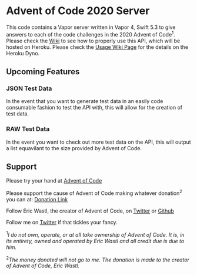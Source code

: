 # Advent of Code 2020 Server

This code contains a Vapor server written in Vapor 4, Swift 5.3 to give answers to each of the code challenges in the 2020 Advent of Code<sup>1</sup>. Please check the [Wiki](https://github.com/BAChapin/Advent-of-Code-2020-Server/wiki) to see how to properly use this API, which will be hosted on Heroku. Please check the [Usage Wiki Page](https://github.com/BAChapin/Advent-of-Code-2020-Server/wiki/Usage) for the details on the Heroku Dyno.

## Upcoming Features

### JSON Test Data

In the event that you want to generate test data in an easily code consumable fashion to test the API with, this will allow for the creation of test data.

### RAW Test Data

In the event you want to check out more test data on the API, this will output a list equavilant to the size provided by Advent of Code.

## Support

Please try your hand at [Advent of Code](https://adventofcode.com/2020)

Please support the cause of Advent of Code making whatever donation<sup>2</sup> you can at: [Donation Link](https://adventofcode.com/2020/support)

Follow Eric Wastl, the creator of Advent of Code, on [Twitter](https://twitter.com/ericwastl) or [Github](https://github.com/topaz)

Follow me on [Twitter](https://twitter.com/TheBRAngel) if that tickles your fancy.

<sup>1</sup>_I do not own, operate, or at all take ownership of Advent of Code. It is, in its entirety, owned and operated by Eric Wastl and all credit due is due to him._

<sup>2</sup>_The money donated will not go to me. The donation is made to the creator of Advent of Code, Eric Wastl._
